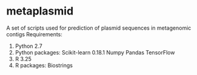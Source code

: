 # metaplasmid
A set of scripts used for prediction of plasmid sequences in metagenomic contigs
Requirements:
1. Python 2.7
2. Python packages:
  Scikit-learn 0.18.1 
  Numpy
  Pandas
  TensorFlow
3. R 3.25 
4. R packages:
  Biostrings
